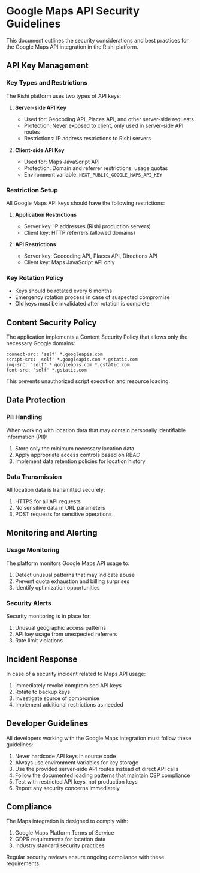 # Google Maps API Security Guidelines

This document outlines the security considerations and best practices for the Google Maps API integration in the Rishi platform.

## API Key Management

### Key Types and Restrictions

The Rishi platform uses two types of API keys:

1. **Server-side API Key**
   - Used for: Geocoding API, Places API, and other server-side requests
   - Protection: Never exposed to client, only used in server-side API routes
   - Restrictions: IP address restrictions to Rishi servers

2. **Client-side API Key**
   - Used for: Maps JavaScript API
   - Protection: Domain and referrer restrictions, usage quotas
   - Environment variable: `NEXT_PUBLIC_GOOGLE_MAPS_API_KEY`

### Restriction Setup

All Google Maps API keys should have the following restrictions:

1. **Application Restrictions**
   - Server key: IP addresses (Rishi production servers)
   - Client key: HTTP referrers (allowed domains)

2. **API Restrictions**
   - Server key: Geocoding API, Places API, Directions API
   - Client key: Maps JavaScript API only

### Key Rotation Policy

- Keys should be rotated every 6 months
- Emergency rotation process in case of suspected compromise
- Old keys must be invalidated after rotation is complete

## Content Security Policy

The application implements a Content Security Policy that allows only the necessary Google domains:

```
connect-src: 'self' *.googleapis.com
script-src: 'self' *.googleapis.com *.gstatic.com
img-src: 'self' *.googleapis.com *.gstatic.com
font-src: 'self' *.gstatic.com
```

This prevents unauthorized script execution and resource loading.

## Data Protection

### PII Handling

When working with location data that may contain personally identifiable information (PII):

1. Store only the minimum necessary location data
2. Apply appropriate access controls based on RBAC
3. Implement data retention policies for location history

### Data Transmission

All location data is transmitted securely:

1. HTTPS for all API requests
2. No sensitive data in URL parameters
3. POST requests for sensitive operations

## Monitoring and Alerting

### Usage Monitoring

The platform monitors Google Maps API usage to:

1. Detect unusual patterns that may indicate abuse
2. Prevent quota exhaustion and billing surprises
3. Identify optimization opportunities

### Security Alerts

Security monitoring is in place for:

1. Unusual geographic access patterns
2. API key usage from unexpected referrers
3. Rate limit violations

## Incident Response

In case of a security incident related to Maps API usage:

1. Immediately revoke compromised API keys
2. Rotate to backup keys
3. Investigate source of compromise
4. Implement additional restrictions as needed

## Developer Guidelines

All developers working with the Google Maps integration must follow these guidelines:

1. Never hardcode API keys in source code
2. Always use environment variables for key storage
3. Use the provided server-side API routes instead of direct API calls
4. Follow the documented loading patterns that maintain CSP compliance
5. Test with restricted API keys, not production keys
6. Report any security concerns immediately

## Compliance

The Maps integration is designed to comply with:

1. Google Maps Platform Terms of Service
2. GDPR requirements for location data
3. Industry standard security practices

Regular security reviews ensure ongoing compliance with these requirements.